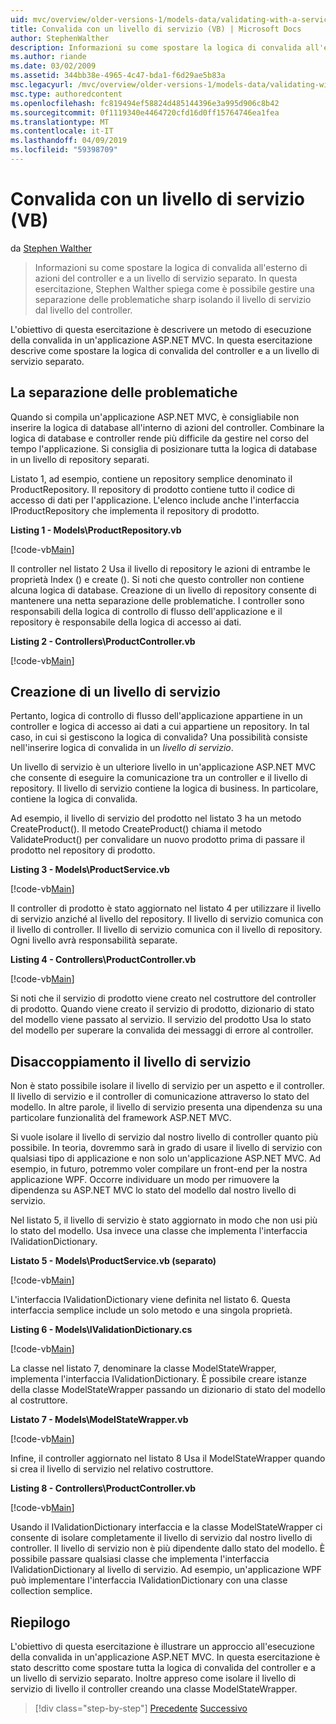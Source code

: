 ```yaml
---
uid: mvc/overview/older-versions-1/models-data/validating-with-a-service-layer-vb
title: Convalida con un livello di servizio (VB) | Microsoft Docs
author: StephenWalther
description: Informazioni su come spostare la logica di convalida all'esterno di azioni del controller e a un livello di servizio separato. In questa esercitazione, Stephen Walther spiega come è...
ms.author: riande
ms.date: 03/02/2009
ms.assetid: 344bb38e-4965-4c47-bda1-f6d29ae5b83a
msc.legacyurl: /mvc/overview/older-versions-1/models-data/validating-with-a-service-layer-vb
msc.type: authoredcontent
ms.openlocfilehash: fc819494ef58824d485144396e3a995d906c8b42
ms.sourcegitcommit: 0f1119340e4464720cfd16d0ff15764746ea1fea
ms.translationtype: MT
ms.contentlocale: it-IT
ms.lasthandoff: 04/09/2019
ms.locfileid: "59398709"
---
```

# <a name="validating-with-a-service-layer-vb"></a>Convalida con un livello di servizio (VB)

da [Stephen Walther](https://github.com/StephenWalther)

> Informazioni su come spostare la logica di convalida all'esterno di azioni del controller e a un livello di servizio separato. In questa esercitazione, Stephen Walther spiega come è possibile gestire una separazione delle problematiche sharp isolando il livello di servizio dal livello del controller.


L'obiettivo di questa esercitazione è descrivere un metodo di esecuzione della convalida in un'applicazione ASP.NET MVC. In questa esercitazione descrive come spostare la logica di convalida del controller e a un livello di servizio separato.

## <a name="separating-concerns"></a>La separazione delle problematiche

Quando si compila un'applicazione ASP.NET MVC, è consigliabile non inserire la logica di database all'interno di azioni del controller. Combinare la logica di database e controller rende più difficile da gestire nel corso del tempo l'applicazione. Si consiglia di posizionare tutta la logica di database in un livello di repository separati.

Listato 1, ad esempio, contiene un repository semplice denominato il ProductRepository. Il repository di prodotto contiene tutto il codice di accesso di dati per l'applicazione. L'elenco include anche l'interfaccia IProductRepository che implementa il repository di prodotto.

**Listing 1 - Models\ProductRepository.vb**

[!code-vb[Main](validating-with-a-service-layer-vb/samples/sample1.vb)]

Il controller nel listato 2 Usa il livello di repository le azioni di entrambe le proprietà Index () e create (). Si noti che questo controller non contiene alcuna logica di database. Creazione di un livello di repository consente di mantenere una netta separazione delle problematiche. I controller sono responsabili della logica di controllo di flusso dell'applicazione e il repository è responsabile della logica di accesso ai dati.

**Listing 2 - Controllers\ProductController.vb**

[!code-vb[Main](validating-with-a-service-layer-vb/samples/sample2.vb)]

## <a name="creating-a-service-layer"></a>Creazione di un livello di servizio

Pertanto, logica di controllo di flusso dell'applicazione appartiene in un controller e logica di accesso ai dati a cui appartiene un repository. In tal caso, in cui si gestiscono la logica di convalida? Una possibilità consiste nell'inserire logica di convalida in un *livello di servizio*.

Un livello di servizio è un ulteriore livello in un'applicazione ASP.NET MVC che consente di eseguire la comunicazione tra un controller e il livello di repository. Il livello di servizio contiene la logica di business. In particolare, contiene la logica di convalida.

Ad esempio, il livello di servizio del prodotto nel listato 3 ha un metodo CreateProduct(). Il metodo CreateProduct() chiama il metodo ValidateProduct() per convalidare un nuovo prodotto prima di passare il prodotto nel repository di prodotto.

**Listing 3 - Models\ProductService.vb**

[!code-vb[Main](validating-with-a-service-layer-vb/samples/sample3.vb)]

Il controller di prodotto è stato aggiornato nel listato 4 per utilizzare il livello di servizio anziché al livello del repository. Il livello di servizio comunica con il livello di controller. Il livello di servizio comunica con il livello di repository. Ogni livello avrà responsabilità separate.

**Listing 4 - Controllers\ProductController.vb**

[!code-vb[Main](validating-with-a-service-layer-vb/samples/sample4.vb)]

Si noti che il servizio di prodotto viene creato nel costruttore del controller di prodotto. Quando viene creato il servizio di prodotto, dizionario di stato del modello viene passato al servizio. Il servizio del prodotto Usa lo stato del modello per superare la convalida dei messaggi di errore al controller.

## <a name="decoupling-the-service-layer"></a>Disaccoppiamento il livello di servizio

Non è stato possibile isolare il livello di servizio per un aspetto e il controller. Il livello di servizio e il controller di comunicazione attraverso lo stato del modello. In altre parole, il livello di servizio presenta una dipendenza su una particolare funzionalità del framework ASP.NET MVC.

Si vuole isolare il livello di servizio dal nostro livello di controller quanto più possibile. In teoria, dovremmo sarà in grado di usare il livello di servizio con qualsiasi tipo di applicazione e non solo un'applicazione ASP.NET MVC. Ad esempio, in futuro, potremmo voler compilare un front-end per la nostra applicazione WPF. Occorre individuare un modo per rimuovere la dipendenza su ASP.NET MVC lo stato del modello dal nostro livello di servizio.

Nel listato 5, il livello di servizio è stato aggiornato in modo che non usi più lo stato del modello. Usa invece una classe che implementa l'interfaccia IValidationDictionary.

**Listato 5 - Models\ProductService.vb (separato)**

[!code-vb[Main](validating-with-a-service-layer-vb/samples/sample5.vb)]

L'interfaccia IValidationDictionary viene definita nel listato 6. Questa interfaccia semplice include un solo metodo e una singola proprietà.

**Listing 6 - Models\IValidationDictionary.cs**

[!code-vb[Main](validating-with-a-service-layer-vb/samples/sample6.vb)]

La classe nel listato 7, denominare la classe ModelStateWrapper, implementa l'interfaccia IValidationDictionary. È possibile creare istanze della classe ModelStateWrapper passando un dizionario di stato del modello al costruttore.

**Listato 7 - Models\ModelStateWrapper.vb**

[!code-vb[Main](validating-with-a-service-layer-vb/samples/sample7.vb)]

Infine, il controller aggiornato nel listato 8 Usa il ModelStateWrapper quando si crea il livello di servizio nel relativo costruttore.

**Listing 8 - Controllers\ProductController.vb**

[!code-vb[Main](validating-with-a-service-layer-vb/samples/sample8.vb)]

Usando il IValidationDictionary interfaccia e la classe ModelStateWrapper ci consente di isolare completamente il livello di servizio dal nostro livello di controller. Il livello di servizio non è più dipendente dallo stato del modello. È possibile passare qualsiasi classe che implementa l'interfaccia IValidationDictionary al livello di servizio. Ad esempio, un'applicazione WPF può implementare l'interfaccia IValidationDictionary con una classe collection semplice.

## <a name="summary"></a>Riepilogo

L'obiettivo di questa esercitazione è illustrare un approccio all'esecuzione della convalida in un'applicazione ASP.NET MVC. In questa esercitazione è stato descritto come spostare tutta la logica di convalida del controller e a un livello di servizio separato. Inoltre appreso come isolare il livello di servizio di livello il controller creando una classe ModelStateWrapper.

> [!div class="step-by-step"]
> [Precedente](validating-with-the-idataerrorinfo-interface-vb.md)
> [Successivo](validation-with-the-data-annotation-validators-vb.md)
